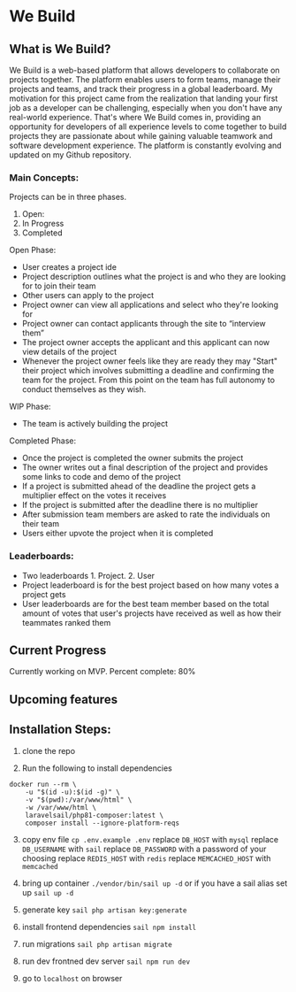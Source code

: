 # We Build

## What is We Build? 
We Build is a web-based platform that allows developers to collaborate on projects together. The platform enables users to form teams, manage their projects and teams, and track their progress in a global leaderboard. My motivation for this project came from the realization that landing your first job as a developer can be challenging, especially when you don't have any real-world experience. That's where We Build comes in, providing an opportunity for developers of all experience levels to come together to build projects they are passionate about while gaining valuable teamwork and software development experience. The platform is constantly evolving and updated on my Github repository.

### Main Concepts: 
Projects can be in three phases. 
1. Open: 
2. In Progress
3. Completed

Open Phase: 
- User creates a project ide
- Project description outlines what the project is and who they are looking for to join their team
- Other users can apply to the project
- Project owner can view all applications and select who they're looking for
- Project owner can contact applicants through the site to “interview them”
- The project owner accepts the applicant and this applicant can now view details of the project
- Whenever the project owner feels like they are ready they may "Start" their project which involves submitting a deadline and confirming the team for the project. From this point on the team has full autonomy to conduct themselves as they wish.

WIP Phase: 
- The team is actively building the project

Completed Phase:
- Once the project is completed the owner submits the project
- The owner writes out a final description of the project and provides some links to code and demo of the project
- If a project is submitted ahead of the deadline the project gets a multiplier effect on the votes it receives 
- If the project is submitted after the deadline there is no multiplier
- After submission team members are asked to rate the individuals on their team
- Users either upvote the project when it is completed

### Leaderboards:
- Two leaderboards 1. Project. 2. User
- Project leaderboard is for the best project based on how many votes a project gets
- User leaderboards are for the best team member based on the total amount of votes that user's projects have received as well as how their teammates ranked them

## Current Progress
Currently working on MVP.
Percent complete: 80%

## Upcoming features


## Installation Steps: 
1. clone the repo 

2. Run the following to install dependencies
```
docker run --rm \
    -u "$(id -u):$(id -g)" \
    -v "$(pwd):/var/www/html" \
    -w /var/www/html \
    laravelsail/php81-composer:latest \
    composer install --ignore-platform-reqs
```

3. copy env file
`cp .env.example .env`
replace `DB_HOST` with `mysql`
replace `DB_USERNAME` with `sail`
replace `DB_PASSWORD` with a password of your choosing
replace `REDIS_HOST` with `redis`
replace `MEMCACHED_HOST` with `memcached`

4. bring up container `./vendor/bin/sail up -d` or if you have a sail alias set up `sail up -d`
5. generate key `sail php artisan key:generate`
6. install frontend dependencies `sail npm install`
7. run migrations `sail php artisan migrate`
8. run dev frontned dev server `sail npm run dev`
9. go to `localhost` on browser
